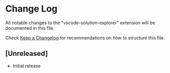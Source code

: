 # Change Log
All notable changes to the "vscode-solution-explorer" extension will be documented in this file.

Check [Keep a Changelog](http://keepachangelog.com/) for recommendations on how to structure this file.

## [Unreleased]
- Initial release